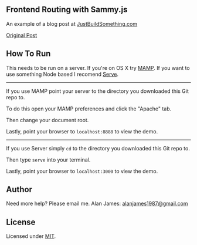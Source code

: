 Frontend Routing with Sammy.js
---

An example of a blog post at [JustBuildSomething.com](http://justbuildsomething.com/)

[Original Post](http://justbuildsomething.com/frontend-routing-with-sammy-js/)

How To Run
---

This needs to be run on a server. If you're on OS X try [MAMP](https://www.mamp.info). If you want to use something Node based I recomend [Serve](https://www.npmjs.org/package/serve).

---

If you use MAMP point your server to the directory you downloaded this Git repo to. 

To do this open your MAMP preferences and click the "Apache" tab. 

Then change your document root. 

Lastly, point your browser to `localhost:8888` to view the demo.

---

If you use Server simply `cd` to the directory you downloaded this Git repo to. 

Then type `serve` into your terminal.

Lastly, point your browser to `localhost:3000` to view the demo.

Author
---
Need more help? 
Please email me.
Alan James: [alanjames1987@gmail.com](mailto:alanjames1987@gmail.com)

License
---
Licensed under [MIT](https://github.com/JustBuildSomething/Frontend-Routing-with-Sammy.js/blob/master/LICENSE).